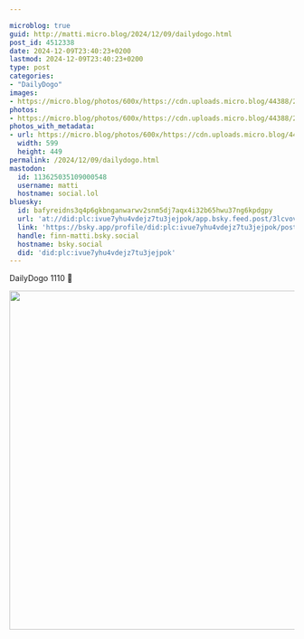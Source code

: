 ```yaml
---

microblog: true
guid: http://matti.micro.blog/2024/12/09/dailydogo.html
post_id: 4512338
date: 2024-12-09T23:40:23+0200
lastmod: 2024-12-09T23:40:23+0200
type: post
categories:
- "DailyDogo"
images:
- https://micro.blog/photos/600x/https://cdn.uploads.micro.blog/44388/2024/89d1f9ebaf8a431eb8006a066a60a3ce.jpg
photos:
- https://micro.blog/photos/600x/https://cdn.uploads.micro.blog/44388/2024/89d1f9ebaf8a431eb8006a066a60a3ce.jpg
photos_with_metadata:
- url: https://micro.blog/photos/600x/https://cdn.uploads.micro.blog/44388/2024/89d1f9ebaf8a431eb8006a066a60a3ce.jpg
  width: 599
  height: 449
permalink: /2024/12/09/dailydogo.html
mastodon:
  id: 113625035109000548
  username: matti
  hostname: social.lol
bluesky:
  id: bafyreidns3q4p6gkbnganwarwv2snm5dj7aqx4i32b65hwu37ng6kpdgpy
  url: 'at://did:plc:ivue7yhu4vdejz7tu3jejpok/app.bsky.feed.post/3lcvovsh4fw2a'
  link: 'https://bsky.app/profile/did:plc:ivue7yhu4vdejz7tu3jejpok/post/3lcvovsh4fw2a'
  handle: finn-matti.bsky.social
  hostname: bsky.social
  did: 'did:plc:ivue7yhu4vdejz7tu3jejpok'
---
```

DailyDogo 1110 🐶

<img src="/media/uploads/2024/89d1f9ebaf8a431eb8006a066a60a3ce.jpg" width="600" alt="" />
